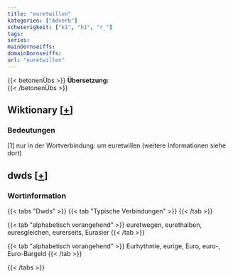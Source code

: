 ```yaml
---
title: "euretwillen"
kategorien: ["Adverb"]
schwierigkeit: ["k1", "h1", "r_"]
tags:
series:
mainDornseiffs:
domainDornseiffs:
url: "euretwillen"
---
```


{{< betonenÜbs >}}
**Übersetzung:**  
{{< /betonenÜbs >}}

## Wiktionary [[+](https://de.wiktionary.org/wiki/euretwillen)]

### Bedeutungen
[1] nur in der Wortverbindung: um euretwillen (weitere Informationen siehe dort)  



## dwds [[+](https://www.dwds.de/wb/euretwillen)]

### Wortinformation
{{< tabs "Dwds" >}}
{{< tab "Typische Verbindungen" >}}
{{< /tab >}}

{{< tab "alphabetisch vorangehend" >}}
euretwegen, eurethalben, euresgleichen, eurerseits, Eurasier
{{< /tab >}}

{{< tab "alphabetisch vorangehend" >}}
Eurhythmie, eurige, Euro, euro-, Euro-Bargeld
{{< /tab >}}

{{< /tabs >}}

